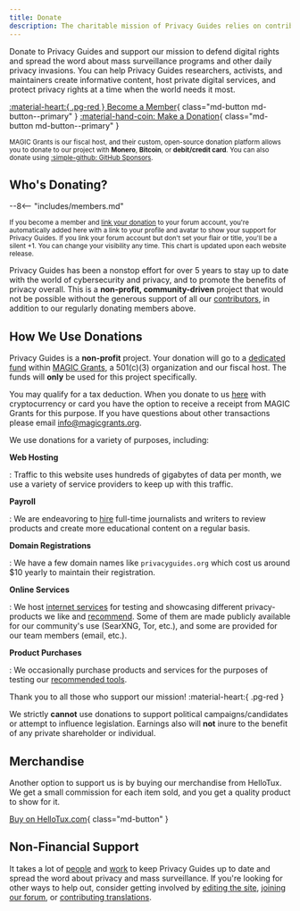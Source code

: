 ```yaml
---
title: Donate
description: The charitable mission of Privacy Guides relies on contributions from visitors like yourself. Anything you can do to support the project is hugely appreciated.
---
```

<!-- markdownlint-disable MD036 -->
Donate to Privacy Guides and support our mission to defend digital rights and spread the word about mass surveillance programs and other daily privacy invasions. You can help Privacy Guides researchers, activists, and maintainers create informative content, host private digital services, and protect privacy rights at a time when the world needs it most.

[:material-heart:{ .pg-red } Become a Member](https://donate.magicgrants.org/privacyguides/membership){ class="md-button md-button--primary" }
[:material-hand-coin: Make a Donation](https://donate.magicgrants.org/privacyguides/donate/privacyguides){ class="md-button md-button--primary" }

<small markdown>

MAGIC Grants is our fiscal host, and their custom, open-source donation platform allows you to donate to our project with **Monero**, **Bitcoin**, or **debit/credit card**. You can also donate using [:simple-github: GitHub Sponsors](https://github.com/sponsors/privacyguides).

</small>

## Who's Donating?

<div class="mdx-sponsorship" data-mdx-component="sponsorship">
<div class="mdx-sponsorship__list">

--8<-- "includes/members.md"

</div>
</div>

<small markdown>

If you become a member and [link your donation](https://discuss.privacyguides.net/t/getting-your-member-flair-on-the-forum/25453) to your forum account, you're automatically added here with a link to your profile and avatar to show your support for Privacy Guides. If you link your forum account but don't set your flair or title, you'll be a silent +1. You can change your visibility any time. This chart is updated upon each website release.

</small>

Privacy Guides has been a nonstop effort for over 5 years to stay up to date with the world of cybersecurity and privacy, and to promote the benefits of privacy overall. This is a **non-profit, community-driven** project that would not be possible without the generous support of all our [contributors](contributors.md), in addition to our regularly donating members above.

## How We Use Donations

Privacy Guides is a **non-profit** project. Your donation will go to a [dedicated fund](https://magicgrants.org/funds/privacy_guides) within [MAGIC Grants](https://magicgrants.org), a 501(c)(3) organization and our fiscal host. The funds will **only** be used for this project specifically.

You may qualify for a tax deduction. When you donate to us [here](https://donate.magicgrants.org/privacyguides) with cryptocurrency or card you have the option to receive a receipt from MAGIC Grants for this purpose. If you have questions about other transactions please email <info@magicgrants.org>.

We use donations for a variety of purposes, including:

**Web Hosting**

:   Traffic to this website uses hundreds of gigabytes of data per month, we use a variety of service providers to keep up with this traffic.

**Payroll**

:   We are endeavoring to [hire](jobs.md) full-time journalists and writers to review products and create more educational content on a regular basis.

**Domain Registrations**

:   We have a few domain names like `privacyguides.org` which cost us around $10 yearly to maintain their registration.

**Online Services**

:   We host [internet services](services.md) for testing and showcasing different privacy-products we like and [recommend](../tools.md). Some of them are made publicly available for our community's use (SearXNG, Tor, etc.), and some are provided for our team members (email, etc.).

**Product Purchases**

:   We occasionally purchase products and services for the purposes of testing our [recommended tools](../tools.md).

Thank you to all those who support our mission! :material-heart:{ .pg-red }

We strictly **cannot** use donations to support political campaigns/candidates or attempt to influence legislation. Earnings also will **not** inure to the benefit of any private shareholder or individual.

## Merchandise

Another option to support us is by buying our merchandise from HelloTux. We get a small commission for each item sold, and you get a quality product to show for it.

[Buy on HelloTux.com](https://hellotux.com/privacyguides){ class="md-button" }

## Non-Financial Support

It takes a lot of [people](contributors.md) and [work](https://github.com/privacyguides/privacyguides.org/pulse/monthly) to keep Privacy Guides up to date and spread the word about privacy and mass surveillance. If you're looking for other ways to help out, consider getting involved by [editing the site](https://github.com/privacyguides/privacyguides.org), [joining our forum](https://discuss.privacyguides.net), or [contributing translations](https://crowdin.com/project/privacyguides).

